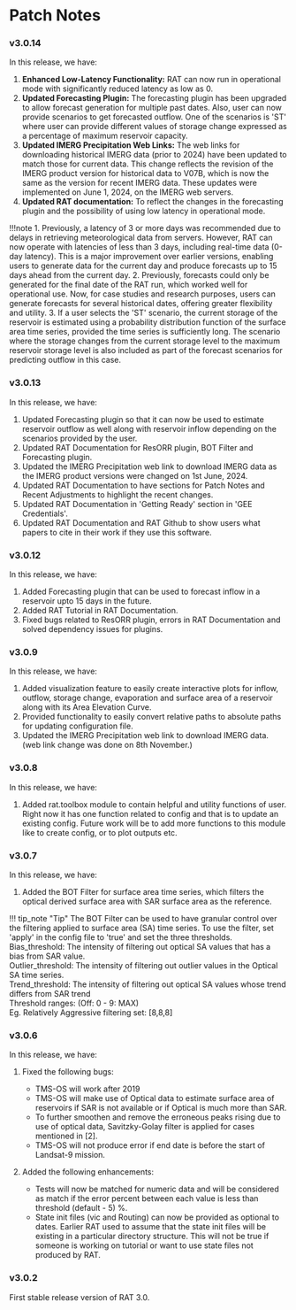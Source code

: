 # Patch Notes

### v3.0.14
In this release, we have:

1. **Enhanced Low-Latency Functionality:** RAT can now run in operational mode with significantly reduced latency as low as 0.  
2. **Updated Forecasting Plugin:** The forecasting plugin has been upgraded to allow forecast generation for multiple past dates. Also, user can now provide scenarios to get forecasted outflow. One of the scenarios is 'ST' where user can provide different values of storage change expressed as a percentage of maximum reservoir capacity.
3. **Updated IMERG Precipitation Web Links:** The web links for downloading historical IMERG data (prior to 2024) have been updated to match those for current data. This change reflects the revision of the IMERG product version for historical data to V07B, which is now the same as the version for recent IMERG data. These updates were implemented on June 1, 2024, on the IMERG web servers.
4. **Updated RAT documentation:** To reflect the changes in the forecasting plugin and the possibility of using low latency in operational mode.

!!!note
    1. Previously, a latency of 3 or more days was recommended due to delays in retrieving meteorological data from servers. However, RAT can now operate with latencies of less than 3 days, including real-time data (0-day latency). This is a major improvement over earlier versions, enabling users to generate data for the current day and produce forecasts up to 15 days ahead from the current day.
    2. Previously, forecasts could only be generated for the final date of the RAT run, which worked well for operational use. Now, for case studies and research purposes, users can generate forecasts for several historical dates, offering greater flexibility and utility.
    3. If a user selects the 'ST' scenario, the current storage of the reservoir is estimated using a probability distribution function of the surface area time series, provided the time series is sufficiently long. The scenario where the storage changes from the current storage level to the maximum reservoir storage level is also included as part of the forecast scenarios for predicting outflow in this case.

### v3.0.13
In this release, we have:

1. Updated Forecasting plugin so that it can now be used to estimate reservoir outflow as well along with reservoir inflow depending on the scenarios provided by the user.
2. Updated RAT Documentation for ResORR plugin, BOT Filter and Forecasting plugin.
3. Updated the IMERG Precipitation web link to download IMERG data as the IMERG product versions were changed on 1st June, 2024.
4. Updated RAT Documentation to have sections for Patch Notes and Recent Adjustments to highlight the recent changes. 
5. Updated RAT Documentation in 'Getting Ready' section in 'GEE Credentials'.
6. Updated RAT Documentation and RAT Github to show users what papers to cite in their work if they use this software.


### v3.0.12
In this release, we have:

1. Added Forecasting plugin that can be used to forecast inflow in a reservoir upto 15 days in the future. 
2. Added RAT Tutorial in RAT Documentation.
3. Fixed bugs related to ResORR plugin, errors in RAT Documentation and solved dependency issues for plugins.


### v3.0.9

In this release, we have:

1. Added visualization feature to easily create interactive plots for inflow, outflow, storage change, evaporation and surface area of a reservoir along with its Area Elevation Curve.
2. Provided functionality to easily convert relative paths to absolute paths for updating configuration file.
3. Updated the IMERG Precipitation web link to download IMERG data. (web link change was done on 8th November.)

### v3.0.8

In this release, we have:

1. Added rat.toolbox module to contain helpful and utility functions of user. Right now it has one function related to config and that is to update an existing config. Future work will be to add more functions to this module like to create config, or to plot outputs etc.

### v3.0.7

In this release, we have:

1. Added the BOT Filter for surface area time series, which filters the optical derived surface area with SAR surface area as the reference.

!!! tip_note "Tip"
    The BOT Filter can be used to have granular control over the filtering applied to surface area (SA) time series. To use the filter, set 'apply' in the config file to 'true' and set the three thresholds.  
    Bias_threshold: The intensity of filtering out optical SA values that has a bias from SAR value.  
    Outlier_threshold: The intensity of filtering out outlier values in the Optical SA time series.  
    Trend_threshold: The intensity of filtering out optical SA values whose trend differs from SAR trend  
    Threshold ranges: (Off: 0 - 9: MAX)  
    Eg. Relatively Aggressive filtering set: [8,8,8]  

### v3.0.6
In this release, we have:

1. Fixed the following bugs:

    - TMS-OS will work after 2019
    - TMS-OS will make use of Optical data to estimate surface area of reservoirs if SAR is not available or if Optical is much more than SAR.
    - To further smoothen and remove the erroneous peaks rising due to use of optical data, Savitzky-Golay filter is applied for cases mentioned in [2].
    - TMS-OS will not produce error if end date is before the start of Landsat-9 mission.

2. Added the following enhancements:

    - Tests will now be matched for numeric data and will be considered as match if the error percent between each value is less than threshold (default - 5) %.
    - State init files (vic and Routing) can now be provided as optional to dates. Earlier RAT used to assume that the state init files will be existing in a particular directory structure. This will not be true if someone is working on tutorial or want to use state files not produced by RAT.

### v3.0.2
First stable release version of RAT 3.0.